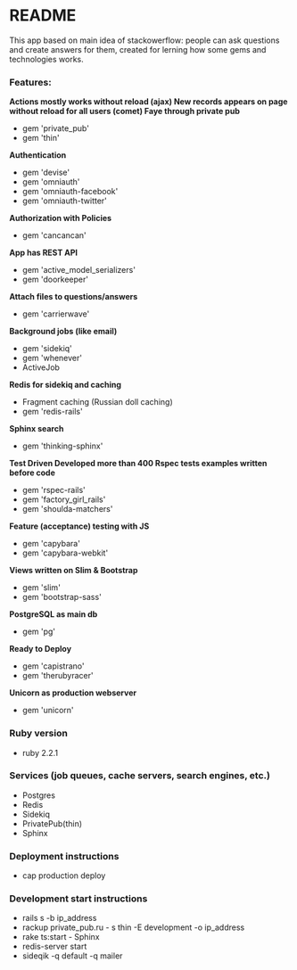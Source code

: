 # README

This app based on main idea of stackowerflow: people can ask questions and create answers for them, created for lerning how some gems and technologies works.

### Features:

**Actions mostly works without reload (ajax) New records appears on page without reload for all users (comet) Faye through private pub**

  - gem 'private_pub'
  - gem 'thin'

**Authentication**

  - gem 'devise'
  - gem 'omniauth'
  - gem 'omniauth-facebook'
  - gem 'omniauth-twitter'

**Authorization with Policies**

  - gem 'cancancan'

**App has REST API**

  - gem 'active_model_serializers'
  - gem 'doorkeeper'

**Attach files to questions/answers**

  - gem 'carrierwave'

**Background jobs (like email)**

  - gem 'sidekiq'
  - gem 'whenever'
  - ActiveJob

**Redis for sidekiq and caching**

  - Fragment caching (Russian doll caching)
  - gem 'redis-rails'

**Sphinx search**

  - gem 'thinking-sphinx'

**Test Driven Developed more than 400 Rspec tests examples written before code**

  - gem 'rspec-rails'
  - gem 'factory_girl_rails'
  - gem 'shoulda-matchers'

**Feature (acceptance) testing with JS**

  - gem 'capybara'
  - gem 'capybara-webkit'

**Views written on Slim & Bootstrap**

  - gem 'slim'
  - gem 'bootstrap-sass'

**PostgreSQL as main db**

  - gem 'pg'

**Ready to Deploy**

  - gem 'capistrano'
  - gem 'therubyracer'

**Unicorn as production webserver**

  - gem 'unicorn'

### Ruby version

  - ruby 2.2.1


### Services (job queues, cache servers, search engines, etc.)

  - Postgres
  - Redis
  - Sidekiq
  - PrivatePub(thin)
  - Sphinx

### Deployment instructions

  - cap production deploy

### Development start instructions

  - rails s -b ip_address
  - rackup private_pub.ru - s thin -E development -o ip_address
  - rake ts:start - Sphinx
  - redis-server start
  - sideqik -q default -q mailer